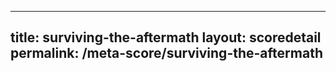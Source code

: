 ---
        
title: surviving-the-aftermath
layout: scoredetail
permalink: /meta-score/surviving-the-aftermath
---